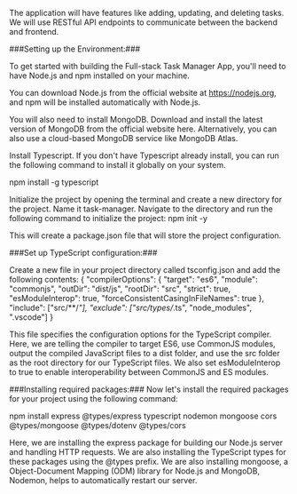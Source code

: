The application will have features like adding, updating, and deleting tasks. We will use RESTful API endpoints to communicate between the backend and frontend.

###Setting up the Environment:###

To get started with building the Full-stack Task Manager App, you'll need to have Node.js and npm installed on your machine.

You can download Node.js from the official website at https://nodejs.org, and npm will be installed automatically with Node.js.

You will also need to install MongoDB. Download and install the latest version of MongoDB from the official website here. Alternatively, you can also use a cloud-based MongoDB service like MongoDB Atlas.

Install Typescript. If you don't have Typescript already install, you can run the following command to install it globally on your system.

npm install -g typescript

Initialize the project by opening the terminal and create a new directory for the project. Name it task-manager.
Navigate to the directory and run the following command to initialize the project:
npm init -y

This will create a package.json file that will store the project configuration.

###Set up TypeScript configuration:###

Create a new file in your project directory called tsconfig.json and add the following contents:
{
    "compilerOptions": {
      "target": "es6",
      "module": "commonjs",
      "outDir": "dist/js",
      "rootDir": "src",
      "strict": true,
      "esModuleInterop": true,
      "forceConsistentCasingInFileNames": true
    },
    "include": ["src/**/*"],
    "exclude": ["src/types/*.ts", "node_modules", ".vscode"]
  }

This file specifies the configuration options for the TypeScript compiler. Here, we are telling the compiler to target ES6, use CommonJS modules, output the compiled JavaScript files to a dist folder, and use the src folder as the root directory for our TypeScript files. We also set esModuleInterop to true to enable interoperability between CommonJS and ES modules.

###Installing required packages:###
Now let's install the required packages for your project using the following command:

npm install express @types/express typescript nodemon mongoose cors @types/mongoose @types/dotenv @types/cors

Here, we are installing the express package for building our Node.js server and handling HTTP requests.
We are also installing the TypeScript types for these packages using the @types prefix. We are also installing mongoose, a Object-Document Mapping (ODM) library for Node.js and MongoDB, Nodemon, helps to automatically restart our server.
